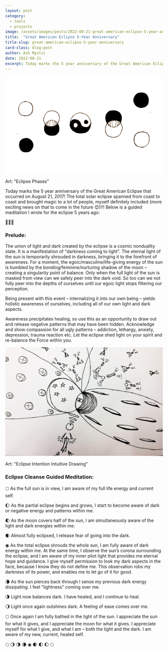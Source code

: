 ```yaml
---
layout: post
category:
  - tools
  - projects
image: /assets/images/posts/2022-08-21-great-american-eclipse-5-year-anniversary/eclipse_phase.jpg
title:  "Great American Eclipse 5-Year Anniversary"
title-slug: great-american-eclipse-5-year-anniversary
card-class: blog-post
author: Ash Mystic
date: 2022-08-21
excerpt: Today marks the 5 year anniversary of the Great American Eclipse that occurred on August 21, 2017! The total solar eclipse brought magic to a lot of people. Below is a guided meditation I wrote for the eclipse 5 years ago.
---
```


<img class="post-image-fullwidth" src="/assets/images/posts/2022-08-21-great-american-eclipse-5-year-anniversary/eclipse_phase.jpg" alt="total solar eclipse phases drawing with yinyang"/>

Art: "Eclipse Phases"

Today marks the 5 year anniversary of the Great American Eclipse that occurred on August 21, 2017! The total solar eclipse spanned from coast to coast and brought magic to a lot of people, myself definitely included (more exciting news on that to come in the future 😊)!!! Below is a guided meditation I wrote for the eclipse 5 years ago:

🌚🌞🌝
### Prelude:

The union of light and dark created by the eclipse is a cosmic nonduality state. It is a manifestation of "darkness coming to light". The eternal light of the sun is temporarily shrouded in darkness, bringing it to the forefront of awareness. For a moment, the egoic/masculine/life-giving energy of the sun is humbled by the bonding/feminine/nurturing shadow of the moon – creating a singularity point of balance. Only when the full light of the sun is masked from view can we safely peer into the dark void. So too can we not fully peer into the depths of ourselves until our egoic light stops filtering our perception.

Being present with this event – internalizing it into our own being – yields holistic awareness of ourselves, including all of our own light and dark aspects.

Awareness precipitates healing, so use this as an opportunity to draw out and release negative patterns that may have been hidden. Acknowledge and show compassion for all ugly patterns – addiction, lethargy, anxiety, depression, trauma reaction etc. Let the eclipse shed light on your spirit and re-balance the Force within you.

<img class="post-image-fullwidth" src="/assets/images/posts/2022-08-21-great-american-eclipse-5-year-anniversary/intention_drawing_original.jpg" alt="solar eclipse portal intuitive drawing with angelic spirits"/>

Art: "Eclipse Intention Intuitive Drawing"

### Eclipse Cleanse Guided Meditation:

🌕 As the full sun is in view, I am aware of my full life energy and current self.

🌔 As the partial eclipse begins and grows, I start to become aware of dark or negative energy and patterns within me.

🌓 As the moon covers half of the sun, I am simultaneously aware of the light and dark energies within me.

🌒 Almost fully eclipsed, I release fear of going into the dark.

◉ As the total eclipse shrouds the whole sun, I am fully aware of dark energy within me. At the same time, I observe the sun’s corona surrounding the eclipse, and I am aware of my inner pilot light that provides me eternal hope and guidance. I give myself permission to look my dark aspects in the face, because I know they do not define me. This observation robs my darkness of its power, and enables me to let go of it for good.

🌘 As the sun pierces back through I sense my previous dark energy dissipating. I feel "lightness" coming over me.

🌗 Light now balances dark. I have healed, and I continue to heal.

🌖 Light once again outshines dark. A feeling of ease comes over me.

🌕 Once again I am fully bathed in the light of the sun. I appreciate the sun for what it gives, and I appreciate the moon for what it gives. I appreciate myself for what I give, and what I am – both the light and the dark. I am aware of my new, current, healed self.

🌕 🌖 🌗 🌘 ◉ 🌒 🌓 🌔 🌕

